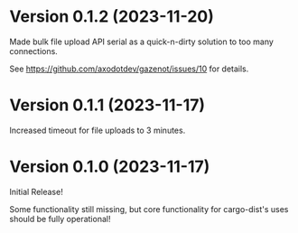 # Version 0.1.2 (2023-11-20)

Made bulk file upload API serial as a quick-n-dirty solution to too many connections.

See https://github.com/axodotdev/gazenot/issues/10 for details.


# Version 0.1.1 (2023-11-17)

Increased timeout for file uploads to 3 minutes.


# Version 0.1.0 (2023-11-17)

Initial Release!

Some functionality still missing, but core functionality for cargo-dist's uses should be fully operational!
